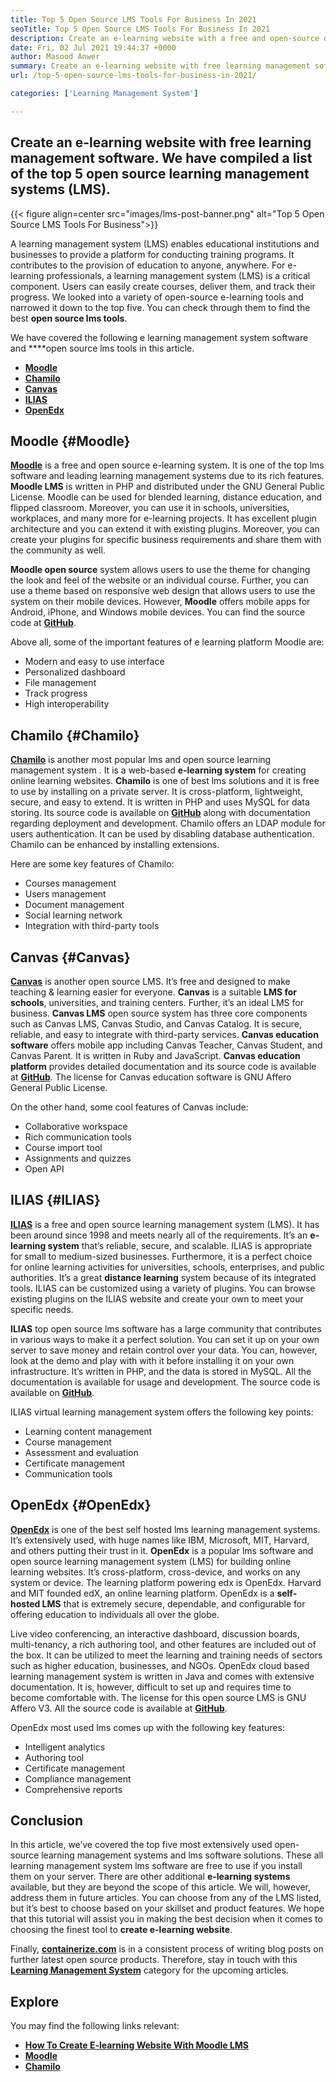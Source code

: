 ```yaml
---
title: Top 5 Open Source LMS Tools For Business In 2021
seoTitle: Top 5 Open Source LMS Tools For Business In 2021
description: Create an e-learning website with a free and open-source distance learning system. Check out the list and choose the appropriate e-learning LMS for business.
date: Fri, 02 Jul 2021 19:44:37 +0000
author: Masood Anwer
summary: Create an e-learning website with free learning management software. We have compiled a list of the top 5 open source learning management systems (LMS).
url: /top-5-open-source-lms-tools-for-business-in-2021/

categories: ['Learning Management System']

---
```

## Create an e-learning website with free learning management software. We have compiled a list of the top 5 open source learning management systems (LMS).

{{< figure align=center src="images/lms-post-banner.png" alt="Top 5 Open Source LMS Tools For Business">}}  

A learning management system (LMS) enables educational institutions and businesses to provide a platform for conducting training programs. It contributes to the provision of education to anyone, anywhere. For e-learning professionals, a learning management system (LMS) is a critical component. Users can easily create courses, deliver them, and track their progress. We looked into a variety of open-source e-learning tools and narrowed it down to the top five. You can check through them to find the best **open source lms tools**.

We have covered the following e learning management system software and ****open source lms tools in this article.

  * [**Moodle**][1]
  * [**Chamilo**][2]
  * [**Canvas**][3]
  * [**ILIAS**][4]
  * [**OpenEdx**][5]

## Moodle {#Moodle}

[**Moodle**][6] is a free and open source e-learning system. It is one of the top lms software and leading learning management systems due to its rich features. **Moodle LMS** is written in PHP and distributed under the GNU General Public License. Moodle can be used for blended learning, distance education, and flipped classroom. Moreover, you can use it in schools, universities, workplaces, and many more for e-learning projects. It has excellent plugin architecture and you can extend it with existing plugins. Moreover, you can create your plugins for specific business requirements and share them with the community as well. 

**Moodle open source** system allows users to use the theme for changing the look and feel of the website or an individual course. Further, you can use a theme based on responsive web design that allows users to use the system on their mobile devices. However, **Moodle** offers mobile apps for Android, iPhone, and Windows mobile devices. You can find the source code at [**GitHub**][7].

Above all, some of the important features of e learning platform Moodle are:

  * Modern and easy to use interface
  * Personalized dashboard
  * File management
  * Track progress
  * High interoperability

## Chamilo {#Chamilo}

[**Chamilo**][8] is another most popular lms and open source learning management system . It is a web-based **e-learning system** for creating online learning websites. **Chamilo** is one of best lms solutions and it is free to use by installing on a private server. It is cross-platform, lightweight, secure, and easy to extend. It is written in PHP and uses MySQL for data storing. Its source code is available on [**GitHub**][9] along with documentation regarding deployment and development. Chamilo offers an LDAP module for users authentication. It can be used by disabling database authentication. Chamilo can be enhanced by installing extensions.

Here are some key features of Chamilo:

  * Courses management
  * Users management
  * Document management
  * Social learning network
  * Integration with third-party tools

## Canvas {#Canvas}

[**Canvas**][10] is another open source LMS. It’s free and designed to make teaching & learning easier for everyone. **Canvas** is a suitable **LMS for schools**, universities, and training centers. Further, it’s an ideal LMS for business. **Canvas LMS** open source system has three core components such as Canvas LMS, Canvas Studio, and Canvas Catalog. It is secure, reliable, and easy to integrate with third-party services. **Canvas education software** offers mobile app including Canvas Teacher, Canvas Student, and Canvas Parent. It is written in Ruby and JavaScript. **Canvas education platform** provides detailed documentation and its source code is available at [**GitHub**][11]. The license for Canvas education software is GNU Affero General Public License.

On the other hand, some cool features of Canvas include:

  * Collaborative workspace
  * Rich communication tools
  * Course import tool
  * Assignments and quizzes
  * Open API

## ILIAS {#ILIAS}

[**ILIAS**][12] is a free and open source learning management system (LMS). It has been around since 1998 and meets nearly all of the requirements. It’s an **e-learning system** that’s reliable, secure, and scalable. ILIAS is appropriate for small to medium-sized businesses. Furthermore, it is a perfect choice for online learning activities for universities, schools, enterprises, and public authorities. It’s a great **distance learning** system because of its integrated tools. ILIAS can be customized using a variety of plugins. You can browse existing plugins on the ILIAS website and create your own to meet your specific needs. 

**ILIAS** top open source lms software has a large community that contributes in various ways to make it a perfect solution. You can set it up on your own server to save money and retain control over your data. You can, however, look at the demo and play with with it before installing it on your own infrastructure. It’s written in PHP, and the data is stored in MySQL. All the documentation is available for usage and development. The source code is available on [**GitHub**][13].

ILIAS virtual learning management system offers the following key points:

  * Learning content management
  * Course management
  * Assessment and evaluation
  * Certificate management
  * Communication tools

## OpenEdx {#OpenEdx}

[**OpenEdx**][14] is one of the best self hosted lms learning management systems. It’s extensively used, with huge names like IBM, Microsoft, MIT, Harvard, and others putting their trust in it. **OpenEdx** is a popular lms software and open source learning management system (LMS) for building online learning websites. It’s cross-platform, cross-device, and works on any system or device. The learning platform powering edx is OpenEdx. Harvard and MIT founded edX, an online learning platform. OpenEdx is a **self-hosted LMS** that is extremely secure, dependable, and configurable for offering education to individuals all over the globe. 

Live video conferencing, an interactive dashboard, discussion boards, multi-tenancy, a rich authoring tool, and other features are included out of the box. It can be utilized to meet the learning and training needs of sectors such as higher education, businesses, and NGOs. OpenEdx cloud based learning management system is written in Java and comes with extensive documentation. It is, however, difficult to set up and requires time to become comfortable with. The license for this open source LMS is GNU Affero V3. All the source code is available at [**GitHub**][15].

OpenEdx most used lms comes up with the following key features:

  * Intelligent analytics
  * Authoring tool
  * Certificate management
  * Compliance management
  * Comprehensive reports

## Conclusion

In this article, we’ve covered the top five most extensively used open-source learning management systems and lms software solutions. These all learning management system lms software are free to use if you install them on your server. There are other additional **e-learning systems** available, but they are beyond the scope of this article. We will, however, address them in future articles. You can choose from any of the LMS listed, but it’s best to choose based on your skillset and product features. We hope that this tutorial will assist you in making the best decision when it comes to choosing the finest tool to **create e-learning website**.

Finally, [**containerize.com**][16] is in a consistent process of writing blog posts on further latest open source products. Therefore, stay in touch with this [**Learning Management System**][17] category for the upcoming articles.

## Explore

You may find the following links relevant:

  * [**How To Create E-learning Website With Moodle LMS**][18]
  * [**Moodle**][19]
  * [**Chamilo**][20]

 [1]: #Moodle
 [2]: #Chamilo
 [3]: #Canvas
 [4]: #ILIAS
 [5]: #OpenEdx
 [6]: https://moodle.org/
 [7]: https://github.com/moodle/moodle
 [8]: https://chamilo.org/en/
 [9]: https://github.com/chamilo/chamilo-lms
 [10]: https://www.instructure.com/canvas
 [11]: https://github.com/instructure/canvas-lms
 [12]: https://www.ilias.de/en/
 [13]: https://github.com/ILIAS-eLearning/ILIAS
 [14]: https://open.edx.org/
 [15]: https://github.com/edx/edx-platform
 [16]: https://containerize.com
 [17]: https://blog.containerize.com/category/learning-management-system/
 [18]: https://blog.containerize.com/learning-management-system/how-to-create-e-learning-platform-with-moodle-lms/

 [19]: https://products.containerize.com/lms/moodle/
 [20]: https://products.containerize.com/lms/chamilo/